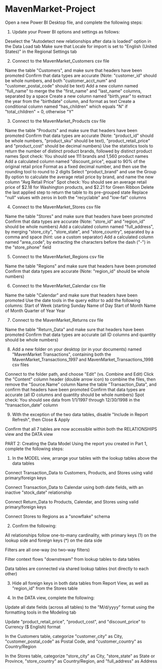 # MavenMarket-Project

Open a new Power BI Desktop file, and complete the following steps:


1) Update your Power BI options and settings as follows: 

Deselect the "Autodetect new relationships after data is loaded" option in the Data Load tab
Make sure that Locale for import is set to "English (United States)" in the Regional Settings tab


2) Connect to the MavenMarket_Customers csv file

Name the table "Customers", and make sure that headers have been promoted
Confirm that data types are accurate (Note: "customer_id" should be whole numbers, and both "customer_acct_num" and "customer_postal_code" should be text)
Add a new column named "full_name" to merge the the "first_name" and "last_name" columns, separated by a space
Create a new column named "birth_year" to extract the year from the "birthdate" column, and format as text
Create a conditional column named "has_children" which equals "N" if "total_children" = 0, otherwise "Y"



3) Connect to the MavenMarket_Products csv file

Name the table "Products" and make sure that headers have been promoted
Confirm that data types are accurate (Note: "product_id" should be whole numbers, "product_sku" should be text), "product_retail_price" and "product_cost" should be decimal numbers)
Use the statistics tools to return the number of distinct product brands, followed by distinct product names
Spot check: You should see 111 brands and 1,560 product names
Add a calculated column named "discount_price", equal to 90% of the original retail price
Format as a fixed decimal number, and then use the rounding tool to round to 2 digits
Select "product_brand" and use the Group By option to calculate the average retail price by brand, and name the new column "Avg Retail Price"
Spot check: You should see an average retail price of $2.18 for Washington products, and $2.21 for Green Ribbon
Delete the last applied step to return the table to its pre-grouped state
Replace "null" values with zeros in both the "recyclable" and "low-fat" columns


4) Connect to the MavenMarket_Stores csv file

Name the table "Stores" and make sure that headers have been promoted
Confirm that data types are accurate (Note: "store_id" and "region_id" should be whole numbers)
Add a calculated column named "full_address", by merging "store_city", "store_state", and "store_country", separated by a comma and space (hint: use a custom separator)
Add a calculated column named "area_code", by extracting the characters before the dash ("-") in the "store_phone" field 


5) Connect to the MavenMarket_Regions csv file

Name the table "Regions" and make sure that headers have been promoted
Confirm that data types are accurate (Note: "region_id" should be whole numbers)


6) Connect to the MavenMarket_Calendar csv file

Name the table "Calendar" and make sure that headers have been promoted
Use the date tools in the query editor to add the following columns:
Start of Week (starting Sunday
Name of Day
Start of Month
Name of Month
Quarter of Year
Year


7) Connect to the MavenMarket_Returns csv file

Name the table "Return_Data" and make sure that headers have been promoted
Confirm that data types are accurate (all ID columns and quantity should be whole numbers)


8) Add a new folder on your desktop (or in your documents) named "MavenMarket Transactions", containing both the MavenMarket_Transactions_1997 and MavenMarket_Transactions_1998 csv files

Connect to the folder path, and choose "Edit" (vs. Combine and Edit)
Click the "Content" column header (double arrow icon) to combine the files, then remove the "Source.Name" column
Name the table "Transaction_Data", and confirm that headers have been promoted
Confirm that data types are accurate (all ID columns and quantity should be whole numbers)
Spot check: You should see data from 1/1/1997 through 12/30/1998 in the "transaction_date" column


9) With the exception of the two data tables, disable "Include in Report Refresh", then Close & Apply

Confirm that all 7 tables are now accessible within both the RELATIONSHIPS view and the DATA view


PART 2: Creating the Data Model
Using the report you created in Part 1, complete the following steps:



1) In the MODEL view, arrange your tables with the lookup tables above the data tables

Connect Transaction_Data to Customers, Products, and Stores using valid primary/foreign keys 

Connect Transaction_Data to Calendar using both date fields, with an inactive "stock_date" relationship

Connect Return_Data to Products, Calendar, and Stores using valid primary/foreign keys

Connect Stores to Regions as a "snowflake" schema



2) Confirm the following:

All relationships follow one-to-many cardinality, with primary keys (1) on the lookup side and foreign keys (*) on the data side

Filters are all one-way (no two-way filters)

Filter context flows "downstream" from lookup tables to data tables

Data tables are connected via shared lookup tables (not directly to each other)



3) Hide all foreign keys in both data tables from Report View, as well as "region_id" from the Stores table



4) In the DATA view, complete the following:

Update all date fields (across all tables) to the "M/d/yyyy" format using the formatting tools in the Modeling tab

Update "product_retail_price", "product_cost", and "discount_price" to Currency ($ English) format

In the Customers table, categorize "customer_city" as City, "customer_postal_code" as Postal Code, and "customer_country" as Country/Region

In the Stores table, categorize "store_city" as City, "store_state" as State or Province, "store_country" as Country/Region, and "full_address" as Address 


